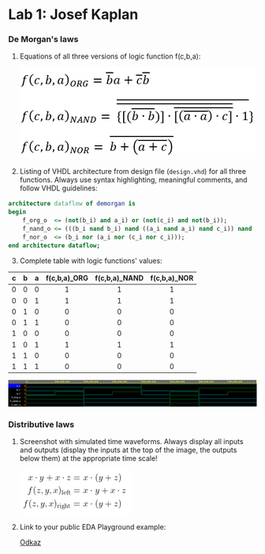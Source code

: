 # Lab 1: Josef Kaplan

### De Morgan's laws

1. Equations of all three versions of logic function f(c,b,a):

   ![Logic function](images/1.png)

2. Listing of VHDL architecture from design file (`design.vhd`) for all three functions. Always use syntax highlighting, meaningful comments, and follow VHDL guidelines:

```vhdl
architecture dataflow of demorgan is
begin
    f_org_o  <= (not(b_i) and a_i) or (not(c_i) and not(b_i));
    f_nand_o <= (((b_i nand b_i) nand ((a_i nand a_i) nand c_i)) nand '1');
    f_nor_o  <= (b_i nor (a_i nor (c_i nor c_i)));
end architecture dataflow;
```

3. Complete table with logic functions' values:

| **c** | **b** |**a** | **f(c,b,a)_ORG** | **f(c,b,a)_NAND** | **f(c,b,a)_NOR** |
| :-: | :-: | :-: | :-: | :-: | :-: |
| 0 | 0 | 0 | 1 | 1 | 1 |
| 0 | 0 | 1 | 1 | 1 | 1 |
| 0 | 1 | 0 | 0 | 0 | 0 |
| 0 | 1 | 1 | 0 | 0 | 0 |
| 1 | 0 | 0 | 0 | 0 | 0 |
| 1 | 0 | 1 | 1 | 1 | 1 |
| 1 | 1 | 0 | 0 | 0 | 0 |
| 1 | 1 | 1 | 0 | 0 | 0 |
![your figure](https://github.com/231378/digital-electronics-1/blob/main/labs/01-gates/images/2.png)
### Distributive laws

1. Screenshot with simulated time waveforms. Always display all inputs and outputs (display the inputs at the top of the image, the outputs below them) at the appropriate time scale!

   ![your figure](https://github.com/231378/digital-electronics-1/blob/main/labs/01-gates/images/3.png)

2. Link to your public EDA Playground example:

   [Odkaz](https://www.edaplayground.com/x/jeJb)
